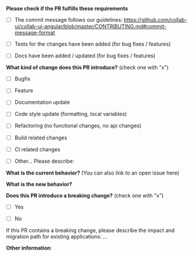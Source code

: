 **Please check if the PR fulfills these requirements**
- [ ] The commit message follows our guidelines: https://github.com/collab-ui/collab-ui-angular/blob/master/CONTRIBUTING.md#commit-message-format
- [ ] Tests for the changes have been added (for bug fixes / features)
- [ ] Docs have been added / updated (for bug fixes / features)


**What kind of change does this PR introduce?** (check one with "x")
- [ ] Bugfix
- [ ] Feature
- [ ] Documentation update
- [ ] Code style update (formatting, local variables)
- [ ] Refactoring (no functional changes, no api changes)
- [ ] Build related changes
- [ ] CI related changes
- [ ] Other... Please describe:


**What is the current behavior?** (You can also link to an open issue here)



**What is the new behavior?**



**Does this PR introduce a breaking change?** (check one with "x")
- [ ] Yes
- [ ] No


If this PR contains a breaking change, please describe the impact and migration path for existing applications: ...


**Other information**:
